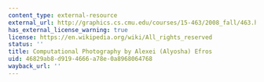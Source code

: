 ```yaml
---
content_type: external-resource
external_url: http://graphics.cs.cmu.edu/courses/15-463/2008_fall/463.html
has_external_license_warning: true
license: https://en.wikipedia.org/wiki/All_rights_reserved
status: ''
title: Computational Photography by Alexei (Alyosha) Efros
uid: 46829ab8-d919-4666-a78e-0a8968064768
wayback_url: ''
---
```

